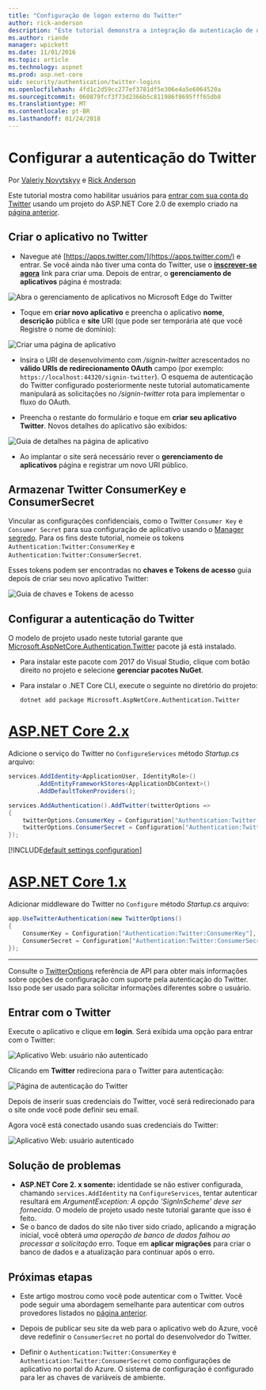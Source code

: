 ```yaml
---
title: "Configuração de logon externo do Twitter"
author: rick-anderson
description: "Este tutorial demonstra a integração da autenticação de usuário de conta do Twitter em um aplicativo existente do ASP.NET Core."
ms.author: riande
manager: wpickett
ms.date: 11/01/2016
ms.topic: article
ms.technology: aspnet
ms.prod: asp.net-core
uid: security/authentication/twitter-logins
ms.openlocfilehash: 4fd1c2d59cc277ef3781df5e306e4a5e6064520a
ms.sourcegitcommit: 060879fcf3f73d2366b5c811986f8695fff65db8
ms.translationtype: MT
ms.contentlocale: pt-BR
ms.lasthandoff: 01/24/2018
---
```

# <a name="configuring-twitter-authentication"></a>Configurar a autenticação do Twitter

Por [Valeriy Novytskyy](https://github.com/01binary) e [Rick Anderson](https://twitter.com/RickAndMSFT)

Este tutorial mostra como habilitar usuários para [entrar com sua conta do Twitter](https://dev.twitter.com/web/sign-in/desktop-browser) usando um projeto do ASP.NET Core 2.0 de exemplo criado na [página anterior](index.md).

## <a name="create-the-app-in-twitter"></a>Criar o aplicativo no Twitter

* Navegue até [https://apps.twitter.com/](https://apps.twitter.com/) e entrar. Se você ainda não tiver uma conta do Twitter, use o  **[inscrever-se agora](https://twitter.com/signup)**  link para criar uma. Depois de entrar, o **gerenciamento de aplicativos** página é mostrada:

![Abra o gerenciamento de aplicativos no Microsoft Edge do Twitter](index/_static/TwitterAppManage.png)

* Toque em **criar novo aplicativo** e preencha o aplicativo **nome**, **descrição** pública e **site** URI (que pode ser temporária até que você Registre o nome de domínio):

![Criar uma página de aplicativo](index/_static/TwitterCreate.png)

* Insira o URI de desenvolvimento com */signin-twitter* acrescentados no **válido URIs de redirecionamento OAuth** campo (por exemplo: `https://localhost:44320/signin-twitter`). O esquema de autenticação do Twitter configurado posteriormente neste tutorial automaticamente manipulará as solicitações no */signin-twitter* rota para implementar o fluxo do OAuth.

* Preencha o restante do formulário e toque em **criar seu aplicativo Twitter**. Novos detalhes do aplicativo são exibidos:

![Guia de detalhes na página de aplicativo](index/_static/TwitterAppDetails.png)

* Ao implantar o site será necessário rever o **gerenciamento de aplicativos** página e registrar um novo URI público.

## <a name="storing-twitter-consumerkey-and-consumersecret"></a>Armazenar Twitter ConsumerKey e ConsumerSecret

Vincular as configurações confidenciais, como o Twitter `Consumer Key` e `Consumer Secret` para sua configuração de aplicativo usando o [Manager segredo](../../app-secrets.md). Para os fins deste tutorial, nomeie os tokens `Authentication:Twitter:ConsumerKey` e `Authentication:Twitter:ConsumerSecret`.

Esses tokens podem ser encontradas no **chaves e Tokens de acesso** guia depois de criar seu novo aplicativo Twitter:

![Guia de chaves e Tokens de acesso](index/_static/TwitterKeys.png)

## <a name="configure-twitter-authentication"></a>Configurar a autenticação do Twitter

O modelo de projeto usado neste tutorial garante que [Microsoft.AspNetCore.Authentication.Twitter](https://www.nuget.org/packages/Microsoft.AspNetCore.Authentication.Twitter) pacote já está instalado.

* Para instalar este pacote com 2017 do Visual Studio, clique com botão direito no projeto e selecione **gerenciar pacotes NuGet**.
* Para instalar o .NET Core CLI, execute o seguinte no diretório do projeto:

   `dotnet add package Microsoft.AspNetCore.Authentication.Twitter`

# <a name="aspnet-core-2xtabaspnetcore2x"></a>[ASP.NET Core 2.x](#tab/aspnetcore2x)

Adicione o serviço do Twitter no `ConfigureServices` método *Startup.cs* arquivo:

```csharp
services.AddIdentity<ApplicationUser, IdentityRole>()
        .AddEntityFrameworkStores<ApplicationDbContext>()
        .AddDefaultTokenProviders();

services.AddAuthentication().AddTwitter(twitterOptions =>
{
    twitterOptions.ConsumerKey = Configuration["Authentication:Twitter:ConsumerKey"];
    twitterOptions.ConsumerSecret = Configuration["Authentication:Twitter:ConsumerSecret"];
});
```

[!INCLUDE[default settings configuration](includes/default-settings.md)]

# <a name="aspnet-core-1xtabaspnetcore1x"></a>[ASP.NET Core 1.x](#tab/aspnetcore1x)

Adicionar middleware do Twitter no `Configure` método *Startup.cs* arquivo:

```csharp
app.UseTwitterAuthentication(new TwitterOptions()
{
    ConsumerKey = Configuration["Authentication:Twitter:ConsumerKey"],
    ConsumerSecret = Configuration["Authentication:Twitter:ConsumerSecret"]
});
```

---

Consulte o [TwitterOptions](https://docs.microsoft.com/aspnet/core/api/microsoft.aspnetcore.builder.twitteroptions) referência de API para obter mais informações sobre opções de configuração com suporte pela autenticação do Twitter. Isso pode ser usado para solicitar informações diferentes sobre o usuário.

## <a name="sign-in-with-twitter"></a>Entrar com o Twitter

Execute o aplicativo e clique em **login**. Será exibida uma opção para entrar com o Twitter:

![Aplicativo Web: usuário não autenticado](index/_static/DoneTwitter.png)

Clicando em **Twitter** redireciona para o Twitter para autenticação:

![Página de autenticação do Twitter](index/_static/TwitterLogin.png)

Depois de inserir suas credenciais do Twitter, você será redirecionado para o site onde você pode definir seu email.

Agora você está conectado usando suas credenciais do Twitter:

![Aplicativo Web: usuário autenticado](index/_static/Done.png)

## <a name="troubleshooting"></a>Solução de problemas

* **ASP.NET Core 2. x somente:** identidade se não estiver configurada, chamando `services.AddIdentity` na `ConfigureServices`, tentar autenticar resultará em *ArgumentException: A opção 'SignInScheme' deve ser fornecida*. O modelo de projeto usado neste tutorial garante que isso é feito.
* Se o banco de dados do site não tiver sido criado, aplicando a migração inicial, você obterá *uma operação de banco de dados falhou ao processar a solicitação* erro. Toque em **aplicar migrações** para criar o banco de dados e a atualização para continuar após o erro.

## <a name="next-steps"></a>Próximas etapas

* Este artigo mostrou como você pode autenticar com o Twitter. Você pode seguir uma abordagem semelhante para autenticar com outros provedores listados no [página anterior](index.md).

* Depois de publicar seu site da web para o aplicativo web do Azure, você deve redefinir o `ConsumerSecret` no portal do desenvolvedor do Twitter.

* Definir o `Authentication:Twitter:ConsumerKey` e `Authentication:Twitter:ConsumerSecret` como configurações de aplicativo no portal do Azure. O sistema de configuração é configurado para ler as chaves de variáveis de ambiente.
